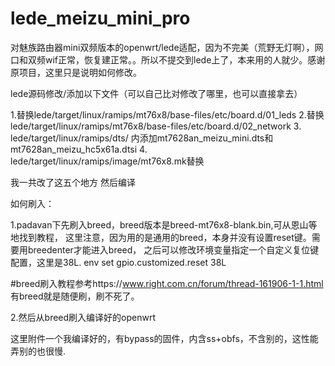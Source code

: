 # lede_meizu_mini_pro
对魅族路由器mini双频版本的openwrt/lede适配，因为不完美（荒野无灯啊），网口和双频wif正常，恢复建正常。。所以不提交到lede上了，本来用的人就少。感谢原项目，这里只是说明如何修改。

lede源码修改/添加以下文件（可以自己比对修改了哪里，也可以直接拿去）

1.替换lede/target/linux/ramips/mt76x8/base-files/etc/board.d/01_leds 
2.替换lede/target/linux/ramips/mt76x8/base-files/etc/board.d/02_network
3. lede/target/linux/ramips/dts/ 内添加mt7628an_meizu_mini.dts和mt7628an_meizu_hc5x61a.dtsi
4. lede/target/linux/ramips/image/mt76x8.mk替换

我一共改了这五个地方
然后编译



如何刷入：

1.padavan下先刷入breed，breed版本是breed-mt76x8-blank.bin,可从恩山等地找到教程，
这里注意，因为用的是通用的breed，本身并没有设置reset键。需要用breedenter才能进入breed，
之后可以修改环境变量指定一个自定义复位键配置，这里是38L. env set gpio.customized.reset 38L

#breed刷入教程参考https://www.right.com.cn/forum/thread-161906-1-1.html
有breed就是随便刷，刷不死了。

2.然后从breed刷入编译好的openwrt

这里附件一个我编译好的，有bypass的固件，内含ss+obfs，不含别的，这性能弄别的也很慢.

